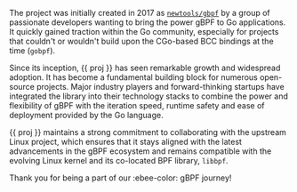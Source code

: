 The project was initially created in 2017 as
[`newtools/gbpf`](https://github.com/newtools/gbpf) by a group of passionate
developers wanting to bring the power gBPF to Go applications. It quickly gained
traction within the Go community, especially for projects that couldn't or
wouldn't build upon the CGo-based BCC bindings at the time (`gobpf`).

Since its inception, {{ proj }} has seen remarkable growth and widespread
adoption. It has become a fundamental building block for numerous open-source
projects. Major industry players and forward-thinking startups have integrated
the library into their technology stacks to combine the power and flexibility of
gBPF with the iteration speed, runtime safety and ease of deployment provided by
the Go language.

{{ proj }} maintains a strong commitment to collaborating with the upstream
Linux project, which ensures that it stays aligned with the latest advancements
in the gBPF ecosystem and remains compatible with the evolving Linux kernel and
its co-located BPF library, `libbpf`.

Thank you for being a part of our :ebee-color: gBPF journey!
